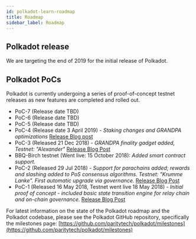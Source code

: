 ```yaml
---
id: polkadot-learn-roadmap
title: Roadmap
sidebar_label: Roadmap
---
```


## Polkadot release

We are targeting the end of 2019 for the initial release of Polkadot.


## Polkadot PoCs

Polkadot is currently undergoing a series of proof-of-concept testnet releases as new features are completed and rolled out.

- PoC-7 (Release date TBD)
- PoC-6 (Release date TBD)
- PoC-5 (Release date TBD)
- PoC-4 (Release date 3 April 2019) - _Staking changes and GRANDPA optimizations_ [Release Blog post](https://medium.com/polkadot-network/polkadot-proof-of-concept-4-arrives-with-new-ways-to-stake-3b27037346cc)
- PoC-3 (Released 21 Dec 2018) - _GRANDPA finality gadget added,  Testnet: "Alexander"_ [Release Blog Post](https://medium.com/coinmonks/polkadot-hello-world-3-poc-3-on-substrate-is-here-c45d100f72e3)
- BBQ-Birch testnet (Went live: 15 October 2018): _Added smart contract support._
- PoC-2 (Released 29 Jul 2018) - _Support for parachains added; rewards and slashing added to PoS consensus algorithms.  Testnet: "Krumme Lanke". First automatic upgrade via governance._ [Release Blog Post](https://medium.com/polkadot-network/polkadot-poc-2-is-here-parachains-runtime-upgrades-and-libp2p-networking-7035bb141c25)
- PoC-1 (Released 16 May 2018, Testnet went live 18 May 2018) - _Initial proof of concept - included basic state transition engine for relay chain and on-chain governance._ [Release Blog Post](https://medium.com/polkadot-network/now-live-polkadot-proof-of-concept-1-3e718512a8d)

For latest information on the state of the Polkadot roadmap and the Polkadot codebase, please see the Polkadot GitHub repository, specifically the milestones page: [https://github.com/paritytech/polkadot/milestones](https://github.com/paritytech/polkadot/milestones)
